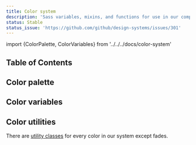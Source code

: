 ```yaml
---
title: Color system
description: 'Sass variables, mixins, and functions for use in our components.'
status: Stable
status_issue: 'https://github.com/github/design-systems/issues/301'
---
```


import {ColorPalette, ColorVariables} from '../../../docs/color-system'

## Table of Contents

## Color palette

<ColorPalette />

## Color variables

<ColorVariables />

## Color utilities

There are [utility classes](/css/utilities/colors) for every color in our system except fades.
